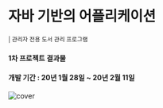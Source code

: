 <h1>자바 기반의 어플리케이션</h1><small> | 관리자 전용 도서 관리 프로그램</small>
<h4>1차 프로젝트 결과물<h4>
<h4>개발 기간 : 20년 1월 28일 ~ 20년 2월 11일</h4>

<img src="https://user-images.githubusercontent.com/57349788/86526169-498f7b80-becb-11ea-896f-934e126f3ca5.PNG" alt ="cover"/>
